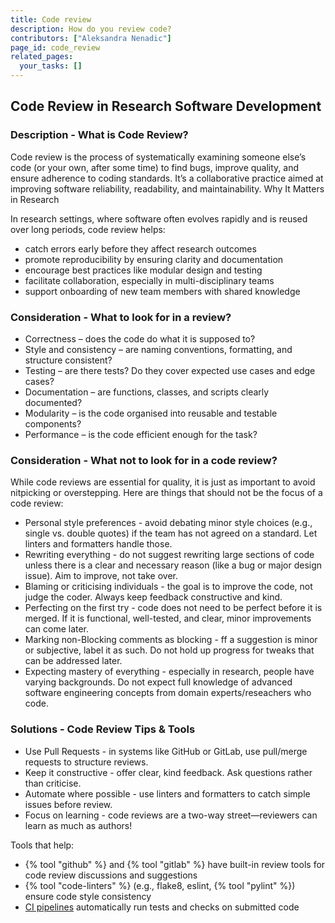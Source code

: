 ```yaml
---
title: Code review
description: How do you review code?
contributors: ["Aleksandra Nenadic"]
page_id: code_review
related_pages:
  your_tasks: []
---
```


## Code Review in Research Software Development

### Description - What is Code Review?

Code review is the process of systematically examining someone else’s code (or your own, after some time) to find bugs, improve quality, and ensure adherence to coding standards. It’s a collaborative practice aimed at improving software reliability, readability, and maintainability.
Why It Matters in Research

In research settings, where software often evolves rapidly and is reused over long periods, code review helps:

- catch errors early before they affect research outcomes
- promote reproducibility by ensuring clarity and documentation
- encourage best practices like modular design and testing
- facilitate collaboration, especially in multi-disciplinary teams
- support onboarding of new team members with shared knowledge

### Consideration - What to look for in a review?

- Correctness – does the code do what it is supposed to?
- Style and consistency – are naming conventions, formatting, and structure consistent?
- Testing – are there tests? Do they cover expected use cases and edge cases?
- Documentation – are functions, classes, and scripts clearly documented?
- Modularity – is the code organised into reusable and testable components?
- Performance – is the code efficient enough for the task?


### Consideration - What not to look for in a code review? 

While code reviews are essential for quality, it is just as important to avoid nitpicking or overstepping. 
Here are things that should not be the focus of a code review:

- Personal style preferences - avoid debating minor style choices (e.g., single vs. double quotes) if the team has not agreed on a standard. Let linters and formatters handle those.
- Rewriting everything - do not suggest rewriting large sections of code unless there is a clear and necessary reason (like a bug or major design issue). Aim to improve, not take over.
- Blaming or criticising individuals - the goal is to improve the code, not judge the coder. Always keep feedback constructive and kind.
- Perfecting on the first try - code does not need to be perfect before it is merged. If it is functional, well-tested, and clear, minor improvements can come later.
- Marking non-Blocking comments as blocking - ff a suggestion is minor or subjective, label it as such. Do not hold up progress for tweaks that can be addressed later.
- Expecting mastery of everything - especially in research, people have varying backgrounds. Do not expect full knowledge of advanced software engineering concepts from domain experts/reseachers who code.  

### Solutions - Code Review Tips & Tools

- Use Pull Requests - in systems like GitHub or GitLab, use pull/merge requests to structure reviews.
- Keep it constructive - offer clear, kind feedback. Ask questions rather than criticise.
- Automate where possible - use linters and formatters to catch simple issues before review.
- Focus on learning - code reviews are a two-way street—reviewers can learn as much as authors!

Tools that help:

- {% tool "github" %} and {% tool "gitlab" %} have built-in review tools for code review discussions and suggestions
- {% tool "code-linters" %} (e.g., flake8, eslint, {% tool "pylint" %}) ensure code style consistency
- [CI pipelines](./ci_cd) automatically run tests and checks on submitted code
